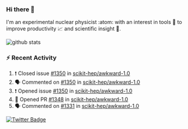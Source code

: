 ### Hi there 👋 

I'm an experimental nuclear physicist :atom: with an interest in tools :wrench: to improve productivity :chart_with_upwards_trend: and scientific insight :telescope:.

![github stats](https://github-readme-stats.vercel.app/api?username=agoose77&show_icons=true&hide_rank=true&hide_title=true&bg_color=30,e76445,904e95&text_color=efe3ec&icon_color=efe3ec)
<!--
**agoose77/agoose77** is a ✨ _special_ ✨ repository because its `README.md` (this file) appears on your GitHub profile.

Here are some ideas to get you started:

- 🔭 I’m currently working on ...
- 🌱 I’m currently learning ...
- 👯 I’m looking to collaborate on ...
- 🤔 I’m looking for help with ...
- 💬 Ask me about ...
- 📫 How to reach me: ...
- 😄 Pronouns: ...
- ⚡ Fun fact: ...
-->

### :zap: Recent Activity
<!--START_SECTION:activity-->
1. ❗️ Closed issue [#1350](https://github.com/scikit-hep/awkward-1.0/issues/1350) in [scikit-hep/awkward-1.0](https://github.com/scikit-hep/awkward-1.0)
2. 🗣 Commented on [#1350](https://github.com/scikit-hep/awkward-1.0/issues/1350) in [scikit-hep/awkward-1.0](https://github.com/scikit-hep/awkward-1.0)
3. ❗️ Opened issue [#1350](https://github.com/scikit-hep/awkward-1.0/issues/1350) in [scikit-hep/awkward-1.0](https://github.com/scikit-hep/awkward-1.0)
4. 💪 Opened PR [#1348](https://github.com/scikit-hep/awkward-1.0/pull/1348) in [scikit-hep/awkward-1.0](https://github.com/scikit-hep/awkward-1.0)
5. 🗣 Commented on [#1331](https://github.com/scikit-hep/awkward-1.0/issues/1331) in [scikit-hep/awkward-1.0](https://github.com/scikit-hep/awkward-1.0)
<!--END_SECTION:activity-->


[![Twitter Badge](https://img.shields.io/twitter/follow/agoose77?style=flat-square&logo=Twitter&logoColor=white&color=cornflowerblue)](https://twitter.com/agoose77)
